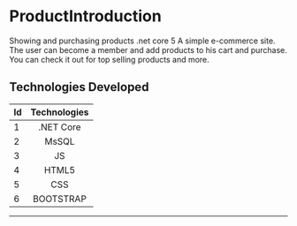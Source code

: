 # ProductIntroduction
Showing and purchasing products .net core 5
A simple e-commerce site. The user can become a member and add products to his cart and purchase. You can check it out for top selling products and more.

## Technologies Developed
| Id | Technologies | 
| :--- | :---: | 
| 1 | .NET Core |
| 2 | MsSQL |
| 3 | JS |
| 4 | HTML5 |
| 5 | CSS  |
| 6 | BOOTSTRAP |
<hr/>
